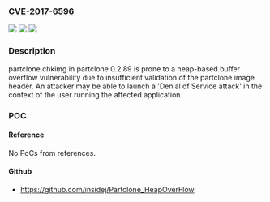 ### [CVE-2017-6596](https://cve.mitre.org/cgi-bin/cvename.cgi?name=CVE-2017-6596)
![](https://img.shields.io/static/v1?label=Product&message=n%2Fa&color=blue)
![](https://img.shields.io/static/v1?label=Version&message=n%2Fa&color=blue)
![](https://img.shields.io/static/v1?label=Vulnerability&message=n%2Fa&color=brighgreen)

### Description

partclone.chkimg in partclone 0.2.89 is prone to a heap-based buffer overflow vulnerability due to insufficient validation of the partclone image header. An attacker may be able to launch a 'Denial of Service attack' in the context of the user running the affected application.

### POC

#### Reference
No PoCs from references.

#### Github
- https://github.com/insidej/Partclone_HeapOverFlow

